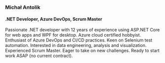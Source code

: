 ### Michał Antolik

#### .NET Developer, Azure DevOps, Scrum Master

Passionate .NET developer with 12 years of experience using ASP.NET Core for web apps and WPF for desktop. Azure cloud certified hobbyist. Enthusiast of Azure DevOps and CI/CD practices. Keen on Selenium test automation. Interested in data engineering, analysis and visualization. Experienced Scrum Master. Eager to take on new challenges. Ready to start work ASAP (no current contract).


<!--
**michalantolik/michalantolik** is a ✨ _special_ ✨ repository because its `README.md` (this file) appears on your GitHub profile.

Here are some ideas to get you started:

- 🔭 I’m currently working on ...
- 🌱 I’m currently learning ...
- 👯 I’m looking to collaborate on ...
- 🤔 I’m looking for help with ...
- 💬 Ask me about ...
- 📫 How to reach me: ...
- 😄 Pronouns: ...
- ⚡ Fun fact: ...
-->
